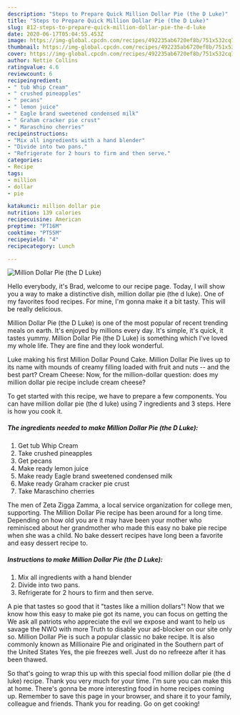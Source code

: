 ```yaml
---
description: "Steps to Prepare Quick Million Dollar Pie (the D Luke)"
title: "Steps to Prepare Quick Million Dollar Pie (the D Luke)"
slug: 812-steps-to-prepare-quick-million-dollar-pie-the-d-luke
date: 2020-06-17T05:04:55.453Z
image: https://img-global.cpcdn.com/recipes/492235ab6720ef8b/751x532cq70/million-dollar-pie-the-d-luke-recipe-main-photo.jpg
thumbnail: https://img-global.cpcdn.com/recipes/492235ab6720ef8b/751x532cq70/million-dollar-pie-the-d-luke-recipe-main-photo.jpg
cover: https://img-global.cpcdn.com/recipes/492235ab6720ef8b/751x532cq70/million-dollar-pie-the-d-luke-recipe-main-photo.jpg
author: Nettie Collins
ratingvalue: 4.6
reviewcount: 6
recipeingredient:
- " tub Whip Cream"
- " crushed pineapples"
- " pecans"
- " lemon juice"
- " Eagle brand sweetened condensed milk"
- " Graham cracker pie crust"
- " Maraschino cherries"
recipeinstructions:
- "Mix all ingredients with a hand blender"
- "Divide into two pans."
- "Refrigerate for 2 hours to firm and then serve."
categories:
- Recipe
tags:
- million
- dollar
- pie

katakunci: million dollar pie 
nutrition: 139 calories
recipecuisine: American
preptime: "PT16M"
cooktime: "PT55M"
recipeyield: "4"
recipecategory: Lunch

---
```



![Million Dollar Pie (the D Luke)](https://img-global.cpcdn.com/recipes/492235ab6720ef8b/751x532cq70/million-dollar-pie-the-d-luke-recipe-main-photo.jpg)

Hello everybody, it's Brad, welcome to our recipe page. Today, I will show you a way to make a distinctive dish, million dollar pie (the d luke). One of my favorites food recipes. For mine, I'm gonna make it a bit tasty. This will be really delicious.

Million Dollar Pie (the D Luke) is one of the most popular of recent trending meals on earth. It's enjoyed by millions every day. It's simple, it's quick, it tastes yummy. Million Dollar Pie (the D Luke) is something which I've loved my whole life. They are fine and they look wonderful.

Luke making his first Million Dollar Pound Cake. Million Dollar Pie lives up to its name with mounds of creamy filling loaded with fruit and nuts -- and the best part? Cream Cheese: Now, for the million-dollar question: does my million dollar pie recipe include cream cheese?


To get started with this recipe, we have to prepare a few components. You can have million dollar pie (the d luke) using 7 ingredients and 3 steps. Here is how you cook it.

<!--inarticleads1-->

##### The ingredients needed to make Million Dollar Pie (the D Luke):

1. Get  tub Whip Cream
1. Take  crushed pineapples
1. Get  pecans
1. Make ready  lemon juice
1. Make ready  Eagle brand sweetened condensed milk
1. Make ready  Graham cracker pie crust
1. Take  Maraschino cherries


The men of Zeta Zigga Zamma, a local service organization for college men, supporting. The Million Dollar Pie recipe has been around for a long time. Depending on how old you are it may have been your mother who reminisced about her grandmother who made this easy no bake pie recipe when she was a child. No bake dessert recipes have long been a favorite and easy dessert recipe to. 

<!--inarticleads2-->

##### Instructions to make Million Dollar Pie (the D Luke):

1. Mix all ingredients with a hand blender
1. Divide into two pans.
1. Refrigerate for 2 hours to firm and then serve.


A pie that tastes so good that it &#34;tastes like a million dollars&#34;! Now that we know how this easy to make pie got its name, you can focus on getting the We ask all patriots who appreciate the evil we expose and want to help us savage the NWO with more Truth to disable your ad-blocker on our site only so. Million Dollar Pie is such a popular classic no bake recipe. It is also commonly known as Millionaire Pie and originated in the Southern part of the United States Yes, the pie freezes well. Just do no refreeze after it has been thawed. 

So that's going to wrap this up with this special food million dollar pie (the d luke) recipe. Thank you very much for your time. I'm sure you can make this at home. There's gonna be more interesting food in home recipes coming up. Remember to save this page in your browser, and share it to your family, colleague and friends. Thank you for reading. Go on get cooking!
